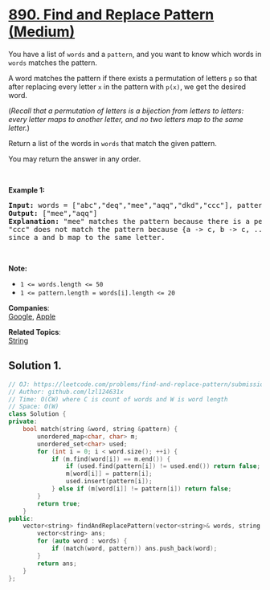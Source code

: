 # [890. Find and Replace Pattern (Medium)](https://leetcode.com/problems/find-and-replace-pattern/)

<p>You have a list of&nbsp;<code>words</code> and a <code>pattern</code>, and you want to know which words in <code>words</code> matches the pattern.</p>

<p>A word matches the pattern if there exists a permutation of letters <code>p</code> so that after replacing every letter <code>x</code> in the pattern with <code>p(x)</code>, we get the desired word.</p>

<p>(<em>Recall that a permutation of letters is a bijection from letters to letters: every letter maps to another letter, and no two letters map to the same letter.</em>)</p>

<p>Return a list of the words in <code>words</code>&nbsp;that match the given pattern.&nbsp;</p>

<p>You may return the answer in any order.</p>

<p>&nbsp;</p>

<div>
<p><strong>Example 1:</strong></p>

<pre><strong>Input: </strong>words = <span id="example-input-1-1">["abc","deq","mee","aqq","dkd","ccc"]</span>, pattern = <span id="example-input-1-2">"abb"</span>
<strong>Output: </strong><span id="example-output-1">["mee","aqq"]</span>
<strong><span>Explanation: </span></strong>"mee" matches the pattern because there is a permutation {a -&gt; m, b -&gt; e, ...}. 
"ccc" does not match the pattern because {a -&gt; c, b -&gt; c, ...} is not a permutation,
since a and b map to the same letter.</pre>

<p>&nbsp;</p>

<p><strong>Note:</strong></p>

<ul>
	<li><code>1 &lt;= words.length &lt;= 50</code></li>
	<li><code>1 &lt;= pattern.length = words[i].length&nbsp;&lt;= 20</code></li>
</ul>
</div>


**Companies**:  
[Google](https://leetcode.com/company/google), [Apple](https://leetcode.com/company/apple)

**Related Topics**:  
[String](https://leetcode.com/tag/string/)

## Solution 1.

```cpp
// OJ: https://leetcode.com/problems/find-and-replace-pattern/submissions/
// Author: github.com/lzl124631x
// Time: O(CW) where C is count of words and W is word length
// Space: O(W)
class Solution {
private:
    bool match(string &word, string &pattern) {
        unordered_map<char, char> m;
        unordered_set<char> used;
        for (int i = 0; i < word.size(); ++i) {
            if (m.find(word[i]) == m.end()) {
                if (used.find(pattern[i]) != used.end()) return false;
                m[word[i]] = pattern[i];
                used.insert(pattern[i]);                                            
            } else if (m[word[i]] != pattern[i]) return false;
        }
        return true;
    }
public:
    vector<string> findAndReplacePattern(vector<string>& words, string pattern) {
        vector<string> ans;
        for (auto word : words) {
            if (match(word, pattern)) ans.push_back(word);
        }
        return ans;
    }
};
```